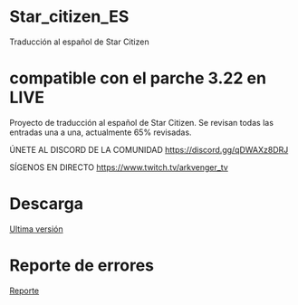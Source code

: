 # Star_citizen_ES
Traducción al español de Star Citizen
# compatible con el parche 3.22 en LIVE
Proyecto de traducción al español de Star Citizen. 
Se revisan todas las entradas una a una, actualmente 65% revisadas.

ÚNETE AL DISCORD DE LA COMUNIDAD 
https://discord.gg/qDWAXz8DRJ

SÍGENOS EN DIRECTO 
https://www.twitch.tv/arkvenger_tv

# Descarga
[Ultima versión ](https://github.com/Thord82/Star_citizen_ES/releases)

# Reporte de errores
[Reporte ](https://github.com/Thord82/Star_citizen_ES/issues)
